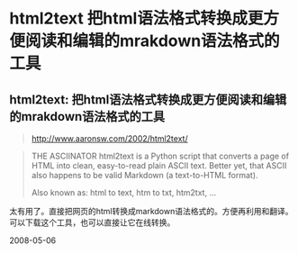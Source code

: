 # html2text 把html语法格式转换成更方便阅读和编辑的mrakdown语法格式的工具

## html2text: 把html语法格式转换成更方便阅读和编辑的mrakdown语法格式的工具

> http://www.aaronsw.com/2002/html2text/

> THE ASCIINATOR
> html2text is a Python script that converts a page of HTML into clean, easy-to-read plain ASCII text. Better yet, that ASCII also happens to be valid Markdown (a text-to-HTML format).
> 
> Also known as: html to text, htm to txt, htm2txt, ...
> 
太有用了。直接把网页的html转换成markdown语法格式的。方便再利用和翻译。
可以下载这个工具，也可以直接让它在线转换。


2008-05-06